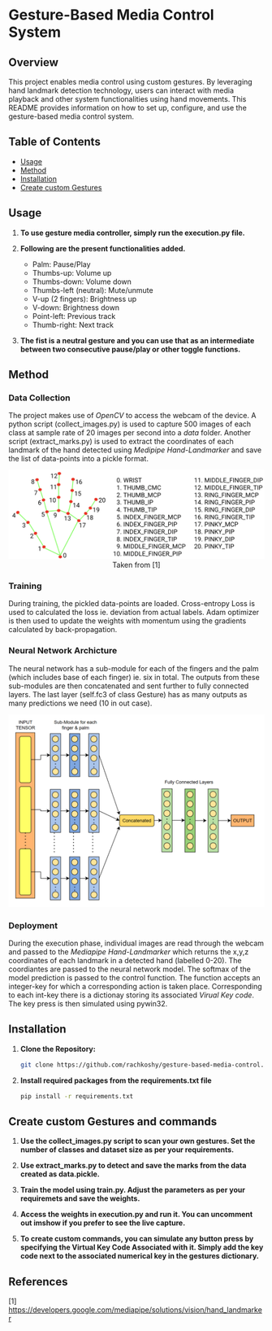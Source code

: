 # Gesture-Based Media Control System

## Overview

This project enables media control using custom gestures. By leveraging hand landmark detection technology, users can interact with media playback and other system functionalities using hand movements. This README provides information on how to set up, configure, and use the gesture-based media control system.

## Table of Contents

- [Usage](#usage)
- [Method](#method)
- [Installation](#installation)
- [Create custom Gestures](#create-custom-gestures-and-commands)

## Usage

1. **To use gesture media controller, simply run the execution.py file.**

2. **Following are the present functionalities added.**
    - Palm: Pause/Play
    - Thumbs-up: Volume up
    - Thumbs-down: Volume down
    - Thumbs-left (neutral): Mute/unmute
    - V-up (2 fingers): Brightness up
    - V-down: Brightness down
    - Point-left: Previous track
    - Thumb-right: Next track

3. **The fist is a neutral gesture and you can use that as an intermediate between two consecutive pause/play or other toggle functions.**

## Method

### Data Collection

The project makes use of *OpenCV* to access the webcam of the device. A python script (collect_images.py) is used to capture 500 images of each class at sample rate of 20 images per second into a *data* folder. Another script (extract_marks.py) is used to extract the coordinates of each landmark of the hand detected using *Medipipe Hand-Landmarker* and save the list of data-points into a pickle format.

<div style="text-align: center;">
  <img src="image.png" alt="Hand Landmarks" width="550"/>
</div>

<div style="text-align: center;"> Taken from [1] </div>

### Training

During training, the pickled data-points are loaded. Cross-entropy Loss is used to calculated the loss ie. deviation from actual labels. Adam optimizer is then used to update the weights with momentum using the gradients calculated by back-propagation.

### Neural Network Archicture

The neural network has a sub-module for each of the fingers and the palm (which includes base of each finger) ie. six in total. The outputs from these sub-modules are then concatenated and sent further to fully connected layers. The last layer (self.fc3 of class Gesture) has as many outputs as many predictions we need (10 in out case).

<div style="text-align: center;">
  <img src="image-1.png" alt="Hand Landmarks" width="600"/>
</div>


### Deployment

During the execution phase, individual images are read through the webcam and passed to the *Mediapipe Hand-Landmarker* which returns the x,y,z coordinates of each landmark in a detected hand (labelled 0-20). The coordiantes are passed to the neural network model. The softmax of the model prediction is passed to the control function. The function accepts an integer-key for which a corresponding action is taken place. Corresponding to each int-key there is a dictionay storing its associated *Virual Key code*. The key press is then simulated using pywin32. 

## Installation

1. **Clone the Repository:**
   ```bash
   git clone https://github.com/rachkoshy/gesture-based-media-control.git

2. **Install required packages from the requirements.txt file**
   ```bash
   pip install -r requirements.txt

## Create custom Gestures and commands

1. **Use the collect_images.py script to scan your own gestures. Set the number of classes and dataset size as per your requirements.**

2. **Use extract_marks.py to detect and save the marks from the data created as data.pickle.**

3. **Train the model using train.py. Adjust the parameters as per your requiremets and save the weights.**

4. **Access the weights in execution.py and run it. You can uncomment out imshow if you prefer to see the live capture.**

5. **To create custom commands, you can simulate any button press by specifying the Virtual Key Code Associated with it. Simply add the key code next to the associated numerical key in the gestures dictionary.**

## References

[1] https://developers.google.com/mediapipe/solutions/vision/hand_landmarker
